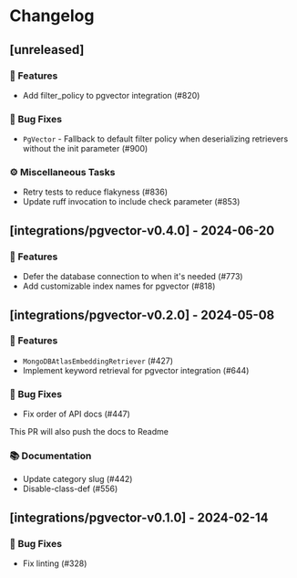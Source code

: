 # Changelog

## [unreleased]

### 🚀 Features

- Add filter_policy to pgvector integration (#820)

### 🐛 Bug Fixes

- `PgVector` - Fallback to default filter policy when deserializing retrievers without the init parameter (#900)

### ⚙️ Miscellaneous Tasks

- Retry tests to reduce flakyness (#836)
- Update ruff invocation to include check parameter (#853)

## [integrations/pgvector-v0.4.0] - 2024-06-20

### 🚀 Features

- Defer the database connection to when it's needed (#773)
- Add customizable index names for pgvector (#818)

## [integrations/pgvector-v0.2.0] - 2024-05-08

### 🚀 Features

- `MongoDBAtlasEmbeddingRetriever` (#427)
- Implement keyword retrieval for pgvector integration (#644)

### 🐛 Bug Fixes

- Fix order of API docs (#447)

This PR will also push the docs to Readme

### 📚 Documentation

- Update category slug (#442)
- Disable-class-def (#556)

## [integrations/pgvector-v0.1.0] - 2024-02-14

### 🐛 Bug Fixes

- Fix linting (#328)



<!-- generated by git-cliff -->
